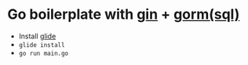 # Go boilerplate with [gin](https://github.com/gin-gonic/gin) + [gorm(sql)](https://github.com/jinzhu/gorm)

- Install [glide](https://github.com/Masterminds/glide)
- `glide install`
- `go run main.go`
